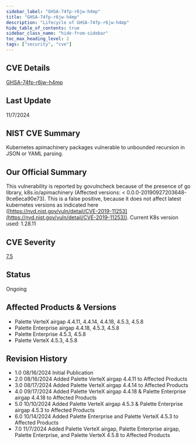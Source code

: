 ```yaml
---
sidebar_label: "GHSA-74fp-r6jw-h4mp"
title: "GHSA-74fp-r6jw-h4mp"
description: "Lifecycle of GHSA-74fp-r6jw-h4mp"
hide_table_of_contents: true
sidebar_class_name: "hide-from-sidebar"
toc_max_heading_level: 2
tags: ["security", "cve"]
---
```


## CVE Details

[GHSA-74fp-r6jw-h4mp](https://github.com/advisories/ghsa-74fp-r6jw-h4mp)

## Last Update

11/7/2024

## NIST CVE Summary

Kubernetes apimachinery packages vulnerable to unbounded recursion in JSON or YAML parsing.

## Our Official Summary

This vulnerability is reported by govulncheck because of the presence of go library, k8s.io/apimachinery (Affected
versions: \< 0.0.0-20190927203648-9ce6eca90e73). This is a false positive, because it does not affect latest kubernetes
versions as indicated here
([https://nvd.nist.gov/vuln/detail/CVE-2019-11253](https://nvd.nist.gov/vuln/detail/CVE-2019-11253)). Current K8s
version used: 1.28.11

## CVE Severity

[7.5](https://github.com/advisories/ghsa-74fp-r6jw-h4mp)

## Status

Ongoing

## Affected Products & Versions

- Palette VerteX airgap 4.4.11, 4.4.14, 4.4.18, 4.5.3, 4.5.8
- Palette Enterprise airgap 4.4.18, 4.5.3, 4.5.8
- Palette Enterprise 4.5.3, 4.5.8
- Palette VerteX 4.5.3, 4.5.8

## Revision History

- 1.0 08/16/2024 Initial Publication
- 2.0 08/16/2024 Added Palette VerteX airgap 4.4.11 to Affected Products
- 3.0 08/17/2024 Added Palette VerteX airgap 4.4.14 to Affected Products
- 4.0 09/17/2024 Added Palette VerteX airgap 4.4.18 & Palette Enterprise airgap 4.4.18 to Affected Products
- 5.0 10/10/2024 Added Palette VerteX airgap 4.5.3 & Palette Enterprise airgap 4.5.3 to Affected Products
- 6.0 10/14/2024 Added Palette Enterprise and Palette VerteX 4.5.3 to Affected Products
- 7.0 11/7/2024 Added Palette VerteX airgap, Palette Enterprise airgap, Palette Enterprise, and Palette VerteX 4.5.8 to
  Affected Products
